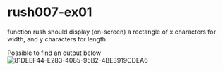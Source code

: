 # rush007-ex01
function rush should display (on-screen) a rectangle of x characters for width, and y characters for length.

Possible to find an output below
![81DEEF44-E283-4085-95B2-4BE3919CDEA6](https://github.com/mukhammadsiddiq/rush007-ex01/assets/121773164/5babbb37-29f4-4d52-9213-a58ab6750c2d)

